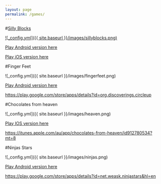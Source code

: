 ```yaml
---
layout: page
permalink: /games/
---
```

#<a href="/sillyblocks">Silly Blocks</a>

<a href="/sillyblocks">![_config.yml]({{ site.baseurl }}/images/sillyblocks.png)</a>

<a href="https://play.google.com/store/apps/details?id=com.slicea.sillyblocks">Play Android version here</a>

<a href="https://itunes.apple.com/us/app/silly-blocks/id986386043?ls=1&mt=8">Play iOS version here</a>

#Finger Feet

![_config.yml]({{ site.baseurl }}/images/fingerfeet.png)

<a href="https://play.google.com/store/apps/details?id=org.discoverings.circleup">Play Android version here</a>

https://play.google.com/store/apps/details?id=org.discoverings.circleup


#Chocolates from heaven

![_config.yml]({{ site.baseurl }}/images/heaven.png)

<a href="https://itunes.apple.com/au/app/chocolates-from-heaven/id912780534?mt=8">Play IOS version here</a>

https://itunes.apple.com/au/app/chocolates-from-heaven/id912780534?mt=8

#Ninjas Stars

![_config.yml]({{ site.baseurl }}/images/ninjas.png)

<a href="https://play.google.com/store/apps/details?id=net.weask.ninjastars&hl=en">Play Android version here</a>

https://play.google.com/store/apps/details?id=net.weask.ninjastars&hl=en